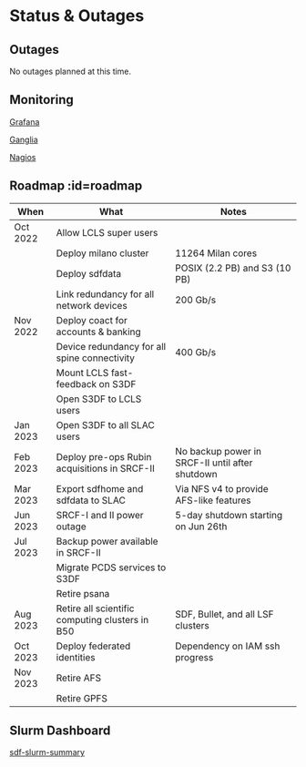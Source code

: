 # Status & Outages

## Outages

No outages planned at this time.

## Monitoring

[Grafana](http://grafana.slac.stanford.edu)

[Ganglia](http://ganglia.slac.stanford.edu)

[Nagios](http://nagios.slac.stanford.edu)
<!---
[InfluxDb](http://influxdb.slac.stanford.edu)

[Prometheus](http://prometheus.slac.stanford.edu)
-->

## Roadmap :id=roadmap

|When	|What	|Notes|
| --- | --- | --- |	
|Oct 2022	|Allow LCLS super users	||
|		|Deploy milano cluster	|11264 Milan cores|
|		|Deploy sdfdata	|POSIX (2.2 PB) and S3 (10 PB)|
|		|Link redundancy for all network devices	|200 Gb/s|
|Nov 2022	|Deploy coact for accounts & banking ||
|		|Device redundancy for all spine connectivity	|400 Gb/s|
|		|Mount LCLS fast-feedback on S3DF	||
|		|Open S3DF to LCLS users	||
|Jan 2023	|Open S3DF to all SLAC users	||
|Feb 2023	|Deploy pre-ops Rubin acquisitions in SRCF-II	|No backup power in SRCF-II until after shutdown|
|Mar 2023	|Export sdfhome and sdfdata to SLAC	|Via NFS v4 to provide AFS-like features|
|Jun 2023	|SRCF-I and II power outage	|5-day shutdown starting on Jun 26th|
|Jul 2023	|Backup power available in SRCF-II	||
|		|Migrate PCDS services to S3DF	||
|		|Retire psana	||
|Aug 2023	|Retire all scientific computing clusters in B50	|SDF, Bullet, and all LSF clusters|
|Oct 2023	|Deploy federated identities	|Dependency on IAM ssh progress|
|Nov 2023	|Retire AFS	||
|		|Retire GPFS	||

## Slurm Dashboard

[sdf-slurm-summary](https://grafana.slac.stanford.edu/d/YW8wlINMk/sdf-slurm-summary?orgId=1&refresh=60s&theme=light&kiosk ':include :type=iframe width=100% height=850px')

